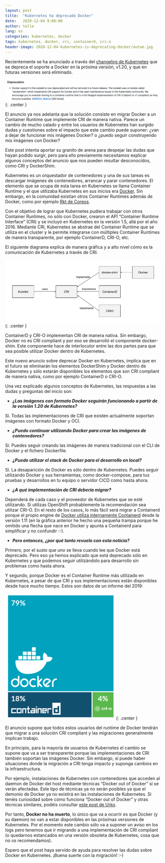 ```yaml
---
layout: post
title:  "Kubernetes ha deprecado Docker"
date:   2020-12-04 9:00:00
author: telle
lang: es
categories: kubernetes, docker
tags: kubernetes, docker, cri, containerd, cri-o
header-image: 2020-12-04-kubernetes-is-deprecating-docker/autum.jpg
---
```


Recientemente se ha anunciado a través del [changelog de Kubernetes](https://github.com/kubernetes/kubernetes/blob/master/CHANGELOG/CHANGELOG-1.20.md#deprecation) que se depreca el soporte a Docker en la próxima versión, v1.20, y que en futuras versiones será eliminado. 

![Anuncio de Kubernetes deprecando Docker](/assets/images/2020-12-04-kubernetes-is-deprecating-docker/changelog.png){: .center }

El anuncio ya nos adelanta que la solución consiste en migrar Docker a un Container Runtime que implemente CRI de manera nativa. Parece un cambio de mucho calado y entre los usuarios de Kubernetes han surgido dudas y cuestiones sobre el impacto que este cambio puede suponer: ¿van a dejar de funcionar mis imágenes Docker? o ¿puedo seguir construyendo mis imágenes con Docker?

Este post intenta aportar su granito de arena para despejar las dudas que hayan podido surgir, pero para ello previamente necesitamos explicar algunos conceptos del anuncio que nos pueden resultar desconocidos, como CRI y DockerShim. 

Kubernetes es un orquestador de contenedores y una de sus tareas es descargar imágenes de contenedores, arrancar y parar contenedores. El elemento que se ocupa de esta tarea en Kubernetes se llama Container Runtime y el que utilizaba Kubernetes en sus inicios era [Docker](https://docs.docker.com/engine/). Sin embargo, en la comunidad existían otros Container Runtimes además de Docker, como por ejemplo [Rkt de Coreos](https://coreos.com/rkt/). 

Con el objetivo de lograr que Kubernetes pudiera trabajar con otros Container Runtimes, no sólo con Docker, crearon el API “Container Runtime Interface” (CRI) y se incluyó en Kubernetes en la versión 1.5, allá por el año 2016. Mediante CRI, Kubernetes se abstrae del Container Runtime que se utiliza en el cluster y le permite integrarse con múltiples Container Runtimes de manera transparente, por ejemplo ContainerD, CRI-O, etc. 

El siguiente diagrama explica de manera gráfica y a alto nivel cómo es la comunicación de Kubernetes a través de CRI. 

![Implementaciones de CRI](/assets/images/2020-12-04-kubernetes-is-deprecating-docker/cri-implementations.png){: .center }

ContainerD y CRI-O implementan CRI de manera nativa. Sin embargo, Docker no es CRI compliant y por eso se desarrolló el componente docker-shim. Este componente hace de interlocutor entre las dos partes para que sea posible utilizar Docker dentro de Kubernetes. 

Este nuevo anuncio sobre deprecar Docker en Kubernetes, implica que en el futuro se eliminarán los elementos DockerShim y Docker dentro de Kubernetes y sólo estarán disponibles los elementos que son CRI compliant de manera nativa, como por ejemplo ContainerD o CRI-O. 

Una vez explicado algunos conceptos de Kubernetes, las respuestas a las dudas y preguntas del inicio son:

- ***¿Las imágenes con formato Docker seguirán funcionando a partir de la versión 1.20 de Kubernetes?***

Sí. Todas las implementaciones de CRI que existen actualmente soportan imágenes con formato Docker y OCI.

- ***¿Puedo continuar utilizando Docker para crear las imágenes de contenedores?***

Sí. Puedes seguir creando las imágenes de manera tradicional con el CLI de Docker y el fichero Dockerfile. 

- ***¿Puedo utilizar el stack de Docker para el desarrollo en local?***

Sí. La desaparición de Docker es sólo dentro de Kubernetes. Puedes seguir utilizando Docker y sus herramientas, como docker-compose, para tus pruebas y desarrollos en tu equipo o servidor CICD como hasta ahora. 

- ***¿A qué implementación de CRI debería migrar?***

Dependerá de cada caso y el proveedor de Kubernetes que se esté utilizando. Si utilizas OpenShift probablemente la recomendación sea utilizar CRI-O. En el resto de los casos, lo más fácil será migrar a Containerd porque el propio engine de [Docker utiliza internamente Containerd](https://kubernetes.io/blog/2018/05/24/kubernetes-containerd-integration-goes-ga/#what-about-docker-engine) desde la versión 1.11 (en la gráfica anterior he hecho una pequeña trampa porque he omitido una flecha que nace en Docker y apunta a Containerd para simplificar y no confundir :-). 

- ***Pero entonces, ¿por qué tanto revuelo con esta noticia?***

Primero, por el susto que uno se lleva cuando lee que Docker está deprecado. Pero eso ya hemos explicado que está deprecado sólo en Kubernetes y que podemos seguir utilizándolo para desarrollo sin problemas como hasta ahora. 

Y segundo, porque Docker es el Container Runtime más utilizado en Kubernetes, a pesar de que CRI y sus implementaciones están disponibles desde hace mucho tiempo. Estos son datos de un informe del 2019:

![Resultado del informe 2019](/assets/images/2020-12-04-kubernetes-is-deprecating-docker/report-result.png){: .center }

El anuncio supone que todos estos usuarios del runtime de Docker tendrán que migrar a una solución CRI compliant y las migraciones generalmente implican trabajo. 

En principio, para la mayoría de usuarios de Kubernetes el cambio se supone que va a ser transparente porque las implementaciones de CRI también soportan las imágenes Docker. Sin embargo, sí puede haber situaciones donde la migración a CRI tenga impacto y suponga cambios en la infraestructura. 

Por ejemplo, instalaciones de Kubernetes con contenedores que acceden al daemon de Docker del host mediante técnicas “Docker out of Docker” sí se verán afectadas. Este tipo de técnicas ya no serán posibles ya que el demonio de Docker ya no existirá en las instalaciones de Kubernetes. Si tenéis curiosidad sobre cómo funciona “Docker out of Docker” y otras técnicas similares, podéis consultar [este post de Urko](https://blog.arima.eu/2020/11/11/docker-en-kubernetes.html). 

Por tanto, **Docker no ha muerto**, lo único que va a ocurrir es que Docker (y su daemon) no  van a estar disponibles en las próximas versiones de Kubernetes. Por el momento este cambio sólo va a suponer un aviso en los logs pero tenemos que ir migrando a una implementación de CRI compliant (o quedarnos estancados en una versión obsoleta de Kubernetes, cosa que no os recomendamos). 

Espero que el post haya servido de ayuda para resolver las dudas sobre Docker en Kubernetes. ¡Buena suerte con la migración! :-)
